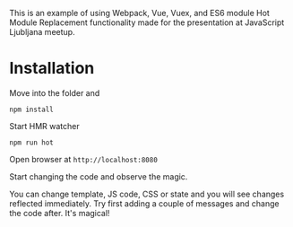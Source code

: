 This is an example of using Webpack, Vue, Vuex, and ES6 module Hot Module Replacement functionality made for the presentation at JavaScript Ljubljana meetup.

# Installation

Move into the folder and

`npm install`

Start HMR watcher

`npm run hot`

Open browser at `http://localhost:8080`


Start changing the code and observe the magic.

You can change template, JS code, CSS or state and you will see changes reflected immediately. Try first adding a couple of messages and change the code after. It's magical!